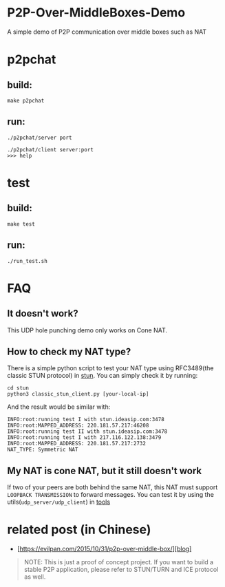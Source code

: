 # P2P-Over-MiddleBoxes-Demo
A simple demo of P2P communication over middle boxes such as NAT

# p2pchat

## build:
    
    make p2pchat

## run:

    ./p2pchat/server port

    ./p2pchat/client server:port
    >>> help

# test

## build:

    make test

## run:
    
    ./run_test.sh

# FAQ

## It doesn't work?
This UDP hole punching demo only works on Cone NAT.

## How to check my NAT type?
There is a simple python script to test your NAT type using RFC3489(the classic STUN protocol) in [stun](stun).
You can simply check it by running:
```
cd stun
python3 classic_stun_client.py [your-local-ip]
```

And the result would be similar with:
```
INFO:root:running test I with stun.ideasip.com:3478
INFO:root:MAPPED_ADDRESS: 220.181.57.217:46208
INFO:root:running test II with stun.ideasip.com:3478
INFO:root:running test I with 217.116.122.138:3479
INFO:root:MAPPED_ADDRESS: 220.181.57.217:2732
NAT_TYPE: Symmetric NAT
```

## My NAT is cone NAT, but it still doesn't work
If two of your peers are both behind the same NAT, this NAT must support `LOOPBACK TRANSMISSION`
to forward messages. You can test it by using the utils(`udp_server/udp_client`) in [tools](tools)

# related post (in Chinese)

- [https://evilpan.com/2015/10/31/p2p-over-middle-box/][blog]

> NOTE: This is just a proof of concept project. If you want to build a stable
> P2P application, please refer to STUN/TURN and ICE protocol as well.

[jekyll]:http://jekyll.pppan.net/2015/10/31/p2p-over-middle-box/
[django]:https://www.pppan.net/blog/detail/2017-12-16-p2p-over-middle-box
[blog]: https://evilpan.com/2015/10/31/p2p-over-middle-box/
